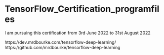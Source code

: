 # TensorFlow_Certification_programfiles
I am pursuing this certification from 3rd June 2022 to 31st August 2022

<link>https://dev.mrdbourke.com/tensorflow-deep-learning/</link>

<link>https://github.com/mrdbourke/tensorflow-deep-learning</link>
